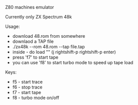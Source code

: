 Z80 machines emulator

Currently only ZX Spectrum 48k

Usage:
 - download 48.rom from somewhere
 - downlaod a TAP file
 - ./zx48k --rom 48.rom --tap file.tap
 - inside - do load "" (j rightshift-p rightshift-p enter)
 - press 'f7' to start tape
 - you can use 'f8' to start turbo mode to speed up tape load

Keys:
 - f5 - start trace
 - f6 - stop trace
 - f7 - start tape
 - f8 - turbo mode on/off

